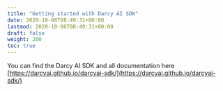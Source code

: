 ```yaml
---
title: "Getting started with Darcy AI SDK"
date: 2020-10-06T08:49:31+00:00
lastmod: 2020-10-06T08:49:31+00:00
draft: false
weight: 200
toc: true
---
```



You can find the Darcy AI SDK and all documentation here [https://darcyai.github.io/darcyai-sdk/](https://darcyai.github.io/darcyai-sdk/)
